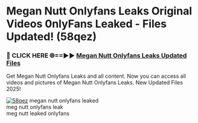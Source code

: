 # Megan Nutt Onlyfans Leaks Original Videos 0nlyFans Leaked - Files Updated! (58qez)

<h3>🔴 CLICK HERE 🌐==►► <a href="https://tinyurl.com/ms9xzufz" rel="nofollow">Megan Nutt Onlyfans Leaks Updated Files</a></h3>

Get Megan Nutt Onlyfans Leaks and all content. Now you can access all videos and pictures of Megan Nutt Onlyfans Leaks. New Updated Files 2025!

[![58qez](https://i.imgur.com/PQ7UWWw.gif)](https://tinyurl.com/ms9xzufz)
megan nutt onlyfans leaked<br>
meg nutt onlyfans leak<br>
meg nutt leaked onlyfans
